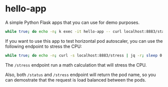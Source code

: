 # hello-app

A simple Python Flask apps that you can use for demo purposes.

```bash
while true; do echo -n; k exec -it hello-app -- curl localhost:8883/status | jq -r; sleep 1; done
```

If you want to use this app to test horizontal pod autoscaler, you can use the following endpoint to stress the CPU:

```bash
while true; do echo -n; curl -s localhost:8883/stress | jq -r; sleep 0.001; done
```

The `/stress` endpoint run a math calculation that will stress the CPU.

Also, both `/status` and `/stress` endpoint will return the pod name, so you can demostrate that the request is load balanced between the pods.